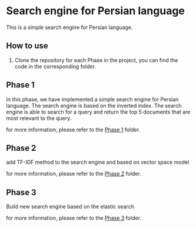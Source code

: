 # Search engine for Persian language

This is a simple search engine for Persian language.


## How to use

1. Clone the repository
for each Phase in the project, you can find the code in the corresponding folder.

## Phase 1
In this phase, we have implemented a simple search engine for Persian language. The search engine is based on the inverted index. The search engine is able to search for a query and return the top 5 documents that are most relevant to the query.

for more information, please refer to the [Phase 1](https://github.com/mohamadch91/AUT-Information-Retrival/blob/main/phase1/Readme.md) folder.

##  Phase 2
add TF-IDF method to the search engine
and based on vector space model

for more information, please refer to the [Phase 2](https://github.com/mohamadch91/AUT-Information-Retrival/blob/main/phase2/Readme.md) folder.
##  Phase 3
Build new search engine based on the elastic search

for more information, please refer to the [Phase 3](https://github.com/mohamadch91/AUT-Information-Retrival/blob/main/phase3/Readme.md) folder.

